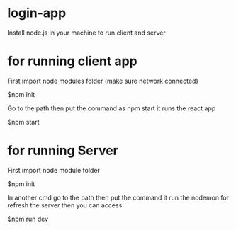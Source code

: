 # login-app
Install node.js in your machine to run client and server


# for running client app
First import node modules folder (make sure network connected)

$npm init

Go to the path then put the command as npm start it runs the react app 

$npm start

# for running Server 
First import node module folder

$npm init

In another cmd go to the path then put the command it run the nodemon for refresh the server then you can access

$npm run dev
